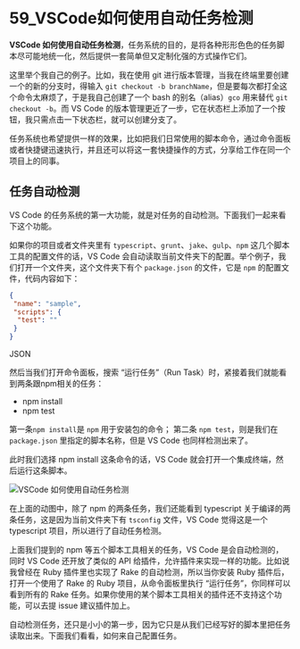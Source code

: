 # 59_VSCode如何使用自动任务检测

**VSCode 如何使用自动任务检测**，任务系统的目的，是将各种形形色色的任务脚本尽可能地统一化，然后提供一套简单但又定制化强的方式操作它们。

这里举个我自己的例子。比如，我在使用 git 进行版本管理，当我在终端里要创建一个的新的分支时，得输入 `git checkout -b branchName`，但是要每次都打全这个命令太麻烦了，于是我自己创建了一个 bash 的别名（alias）`gco` 用来替代 `git checkout -b`。而 VS Code 的版本管理更近了一步，它在状态栏上添加了一个按钮，我只需点击一下状态栏，就可以创建分支了。

任务系统也希望提供一样的效果，比如把我们日常使用的脚本命令，通过命令面板或者快捷键迅速执行，并且还可以将这一套快捷操作的方式，分享给工作在同一个项目上的同事。

## 任务自动检测

VS Code 的任务系统的第一大功能，就是对任务的自动检测。下面我们一起来看下这个功能。

如果你的项目或者文件夹里有 `typescript`、`grunt`、`jake`、`gulp`、`npm` 这几个脚本工具的配置文件的话，VS Code 会自动读取当前文件夹下的配置。举个例子，我们打开一个文件夹，这个文件夹下有个 `package.json` 的文件，它是 `npm` 的配置文件，代码内容如下：

```json
{
 "name": "sample",
 "scripts": {
  "test": ""
 }
}
```

JSON

然后当我们打开命令面板，搜索 “运行任务”（Run Task）时，紧接着我们就能看到两条跟npm相关的任务：

- npm install
- npm test

第一条`npm install`是 `npm` 用于安装包的命令；
第二条 `npm test`，则是我们在 `package.json` 里指定的脚本名称，但是 VS Code 也同样检测出来了。

此时我们选择 npm install 这条命令的话，VS Code 就会打开一个集成终端，然后运行这条脚本。

![VSCode 如何使用自动任务检测](https://img.geek-docs.com/vscode/task-system/workflow-01-1.gif)

在上面的动图中，除了 npm 的两条任务，我们还能看到 typescript 关于编译的两条任务，这是因为当前文件夹下有 `tsconfig` 文件，VS Code 觉得这是一个 typescript 项目，所以进行了自动任务检测。

上面我们提到的 npm 等五个脚本工具相关的任务，VS Code 是会自动检测的，同时 VS Code 还开放了类似的 API 给插件，允许插件来实现一样的功能。比如说我曾经在 Ruby 插件里也实现了 Rake 的自动检测，所以当你安装 Ruby 插件后，打开一个使用了 Rake 的 Ruby 项目，从命令面板里执行 “运行任务”，你同样可以看到所有的 Rake 任务。如果你使用的某个脚本工具相关的插件还不支持这个功能，可以去提 issue 建议插件加上。

自动检测任务，还只是小小的第一步，因为它只是从我们已经写好的脚本里把任务读取出来。下面我们看看，如何来自己配置任务。